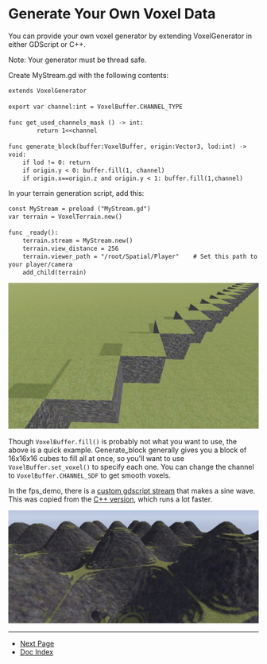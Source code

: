 # Generate Your Own Voxel Data 
You can provide your own voxel generator by extending VoxelGenerator in either GDScript or C++.

Note: Your generator must be thread safe.

Create MyStream.gd with the following contents:

```
extends VoxelGenerator

export var channel:int = VoxelBuffer.CHANNEL_TYPE

func get_used_channels_mask () -> int:
        return 1<<channel
 
func generate_block(buffer:VoxelBuffer, origin:Vector3, lod:int) -> void:
	if lod != 0: return
	if origin.y < 0: buffer.fill(1, channel)
	if origin.x==origin.z and origin.y < 1: buffer.fill(1,channel)
```

In your terrain generation script, add this:

```
const MyStream = preload ("MyStream.gd")
var terrain = VoxelTerrain.new()

func _ready():
	terrain.stream = MyStream.new()
	terrain.view_distance = 256	
	terrain.viewer_path = "/root/Spatial/Player"    # Set this path to your player/camera
	add_child(terrain)
```

<img src="images/custom-stream.jpg" width="800" />

Though `VoxelBuffer.fill()` is probably not what you want to use, the above is a quick example. Generate_block generally gives you a block of 16x16x16 cubes to fill all at once, so you'll want to use `VoxelBuffer.set_voxel()` to specify each one. You can change the channel to `VoxelBuffer.CHANNEL_SDF` to get smooth voxels.

In the fps_demo, there is a [custom gdscript stream](https://github.com/tinmanjuggernaut/voxelgame/blob/master/project/fps_demo/scripts/MyStream.gd) that makes a sine wave. This was copied from the [C++ version](../generators/voxel_generator_test.cpp), which runs a lot faster.

<img src="images/custom-stream-sine.jpg" width="800" />



---
* [Next Page](07_performance-tips.md)
* [Doc Index](01_get-started.md)
